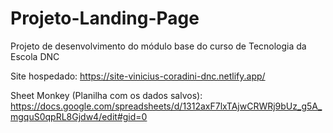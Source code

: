 # Projeto-Landing-Page
Projeto de desenvolvimento do módulo base do curso de Tecnologia da Escola DNC

Site hospedado: https://site-vinicius-coradini-dnc.netlify.app/

Sheet Monkey (Planilha com os dados salvos): https://docs.google.com/spreadsheets/d/1312axF7lxTAjwCRWRj9bUz_g5A_mgquS0qpRL8Gjdw4/edit#gid=0
